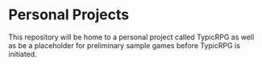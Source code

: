 Personal Projects
=================

This repository will be home to a personal project called TypicRPG as well as be a placeholder for preliminary sample games before TypicRPG is initiated.
